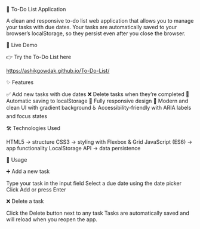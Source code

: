 📝 To-Do List Application

A clean and responsive to-do list web application that allows you to manage your tasks with due dates. Your tasks are automatically saved to your browser’s localStorage, so they persist even after you close the browser.

🚀 Live Demo

👉 Try the To-Do List here

https://ashikgowdak.github.io/To-Do-List/

✨ Features

✅ Add new tasks with due dates
❌ Delete tasks when they’re completed
💾 Automatic saving to localStorage
📱 Fully responsive design
🎨 Modern and clean UI with gradient background
♿ Accessibility-friendly with ARIA labels and focus states

🛠️ Technologies Used

HTML5 → structure
CSS3 → styling with Flexbox & Grid
JavaScript (ES6) → app functionality
LocalStorage API → data persistence

🚀 Usage

➕ Add a new task

Type your task in the input field
Select a due date using the date picker
Click Add or press Enter

❌ Delete a task

Click the Delete button next to any task
Tasks are automatically saved and will reload when you reopen the app.
